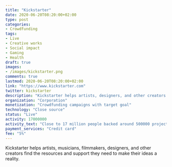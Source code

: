 ```yaml
---
title: "Kickstarter"
date: 2020-06-20T08:20:00+02:00
type: post
categories:
- Crowdfunding
tags:
- Live
- Creative works
- Social impact
- Gaming
- Health
draft: true
images:
- /images/kickstarter.png
comments: true
lastmod: 2020-06-20T08:20:00+02:00
link: "https://www.kickstarter.com"
twitter: kickstarter
description: "Kickstarter helps artists, designers, and other creators find the resources and support they need to make their ideas a reality. "
organization: "Corporation"
monetization: "Crowdfunding campaigns with target goal"
technology: "Close source"
status: "Live"
activity: 17000000
activity_text: "Close to 17 million people backed around 500000 projects"
payment_services: "Credit card"
fee: "5%"
---
```


Kickstarter helps artists, musicians, filmmakers, designers, and other creators find the resources and support they need to make their ideas a reality. <!--more-->

